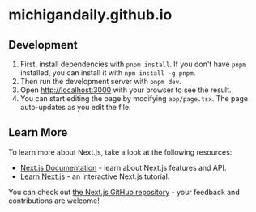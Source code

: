 # michigandaily.github.io

## Development

1. First, install dependencies with `pnpm install`. If you don't have `pnpm` installed, you can install it with `npm install -g pnpm`.
1. Then run the development server with `pnpm dev`.
1. Open [http://localhost:3000](http://localhost:3000) with your browser to see the result.
1. You can start editing the page by modifying `app/page.tsx`. The page auto-updates as you edit the file.

## Learn More

To learn more about Next.js, take a look at the following resources:

- [Next.js Documentation](https://nextjs.org/docs) - learn about Next.js features and API.
- [Learn Next.js](https://nextjs.org/learn) - an interactive Next.js tutorial.

You can check out [the Next.js GitHub repository](https://github.com/vercel/next.js/) - your feedback and contributions are welcome!
